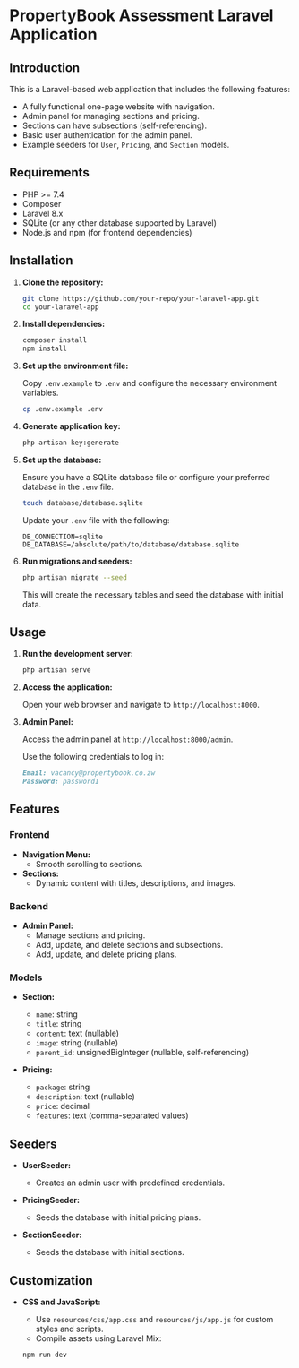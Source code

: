 # PropertyBook Assessment Laravel Application

## Introduction

This is a Laravel-based web application that includes the following features:
- A fully functional one-page website with navigation.
- Admin panel for managing sections and pricing.
- Sections can have subsections (self-referencing).
- Basic user authentication for the admin panel.
- Example seeders for `User`, `Pricing`, and `Section` models.

## Requirements

- PHP >= 7.4
- Composer
- Laravel 8.x
- SQLite (or any other database supported by Laravel)
- Node.js and npm (for frontend dependencies)

## Installation

1. **Clone the repository:**

    ```bash
    git clone https://github.com/your-repo/your-laravel-app.git
    cd your-laravel-app
    ```

2. **Install dependencies:**

    ```bash
    composer install
    npm install
    ```

3. **Set up the environment file:**

    Copy `.env.example` to `.env` and configure the necessary environment variables.

    ```bash
    cp .env.example .env
    ```

4. **Generate application key:**

    ```bash
    php artisan key:generate
    ```

5. **Set up the database:**

    Ensure you have a SQLite database file or configure your preferred database in the `.env` file.

    ```bash
    touch database/database.sqlite
    ```

    Update your `.env` file with the following:

    ```env
    DB_CONNECTION=sqlite
    DB_DATABASE=/absolute/path/to/database/database.sqlite
    ```

6. **Run migrations and seeders:**

    ```bash
    php artisan migrate --seed
    ```

    This will create the necessary tables and seed the database with initial data.

## Usage

1. **Run the development server:**

    ```bash
    php artisan serve
    ```

2. **Access the application:**

    Open your web browser and navigate to `http://localhost:8000`.

3. **Admin Panel:**

    Access the admin panel at `http://localhost:8000/admin`.
    
    Use the following credentials to log in:
    
    ```markdown
    Email: vacancy@propertybook.co.zw
    Password: password1
    ```

## Features

### Frontend

- **Navigation Menu:**
    - Smooth scrolling to sections.
- **Sections:**
    - Dynamic content with titles, descriptions, and images.

### Backend

- **Admin Panel:**
    - Manage sections and pricing.
    - Add, update, and delete sections and subsections.
    - Add, update, and delete pricing plans.

### Models

- **Section:**
    - `name`: string
    - `title`: string
    - `content`: text (nullable)
    - `image`: string (nullable)
    - `parent_id`: unsignedBigInteger (nullable, self-referencing)

- **Pricing:**
    - `package`: string
    - `description`: text (nullable)
    - `price`: decimal
    - `features`: text (comma-separated values)

## Seeders

- **UserSeeder:**
    - Creates an admin user with predefined credentials.
    
- **PricingSeeder:**
    - Seeds the database with initial pricing plans.
    
- **SectionSeeder:**
    - Seeds the database with initial sections.

## Customization

- **CSS and JavaScript:**
    - Use `resources/css/app.css` and `resources/js/app.js` for custom styles and scripts.
    - Compile assets using Laravel Mix:

    ```bash
    npm run dev
    ```